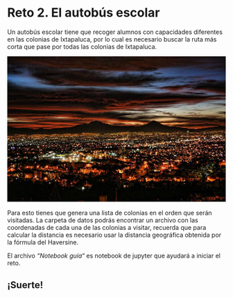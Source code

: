 # Reto 2.  El autobús escolar
Un autobús escolar tiene que recoger alumnos con capacidades diferentes en las colonias de Ixtapaluca, por lo cual es necesario buscar la ruta más corta que pase por todas las colonias de Ixtapaluca.   

![Esta es una imagen de ejemplo](imagenes/Noche_Ixtapaluca.jpg)

Para esto tienes que genera una lista de colonias en el orden que serán visitadas.   La carpeta de datos podrás encontrar un archivo con las coordenadas de cada una de las colonias a visitar, recuerda que para calcular la distancia es necesario usar la distancia geográfica obtenida por la fórmula del Haversine.

El archivo *“Notebook guía“* es notebook de jupyter que ayudará a iniciar el reto.

## ¡Suerte!